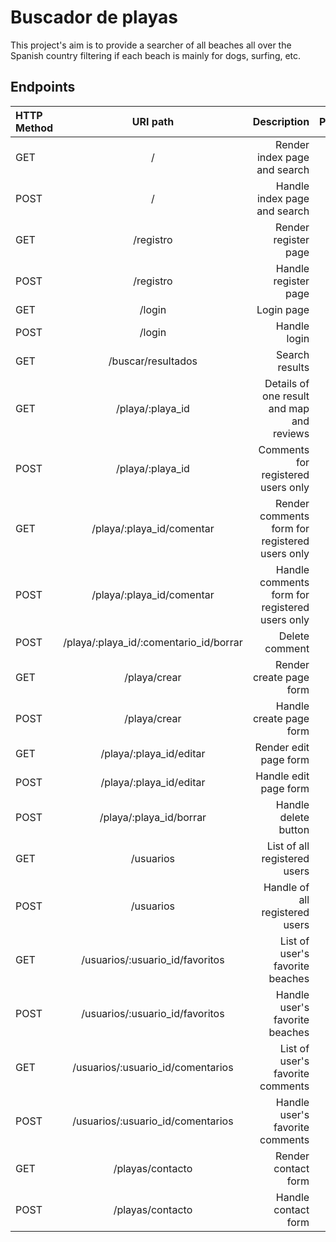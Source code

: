 # Buscador de playas

This project's aim is to provide a searcher of all beaches all over the Spanish country filtering if each beach is mainly for dogs, surfing, etc.

## Endpoints
| HTTP Method | URI path            | Description      |      Protected |
| :---         |   :---:            |          ---:    |           ---: |
| GET          | /                  | Render index page and search   |          |
| POST         | /                  | Handle index page and search   |          |
| GET          | /registro          | Render register page   |    |
| POST         | /registro          | Handle register page   |    |
| GET          | /login             | Login page                          |    |
| POST         | /login             | Handle login   |    |
| GET          | /buscar/resultados | Search results   |    |
| GET          | /playa/:playa_id   | Details of one result and map and reviews   |    |
| POST         |/playa/:playa_id    | Comments for registered users only  |    |
| GET          | /playa/:playa_id/comentar   | Render comments form for registered users only   |  Yes  |
| POST         | /playa/:playa_id/comentar   | Handle comments form for registered users only   |  Yes  |
| POST         | /playa/:playa_id/:comentario_id/borrar   | Delete comment   | Yes   |
| GET          | /playa/crear  | Render create page form   |  Yes  |
| POST         | /playa/crear    | Handle create page form   |  Yes  |
| GET          | /playa/:playa_id/editar   | Render  edit page form   | Yes   |
| POST         | /playa/:playa_id/editar    | Handle edit page form   |  Yes  |
| POST         | /playa/:playa_id/borrar   | Handle delete button   |  Yes  |
| GET          | /usuarios  | List of all registered users   | Yes   |
| POST         | /usuarios  | Handle of all registered users   | Yes   |
| GET          |/usuarios/:usuario_id/favoritos   | List of user's favorite beaches   |  Yes  |
| POST         |/usuarios/:usuario_id/favoritos   | Handle user's favorite beaches   |  Yes  |
| GET          | /usuarios/:usuario_id/comentarios   | List of user's favorite comments   | Yes   |
| POST         | /usuarios/:usuario_id/comentarios   | Handle user's favorite comments   | Yes   |
| GET          | /playas/contacto   | Render contact form   |    |
| POST         | /playas/contacto    | Handle contact form   |    |
